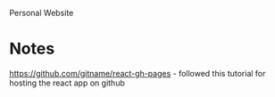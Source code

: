 Personal Website

# Notes
https://github.com/gitname/react-gh-pages - followed this tutorial for hosting the react app on github